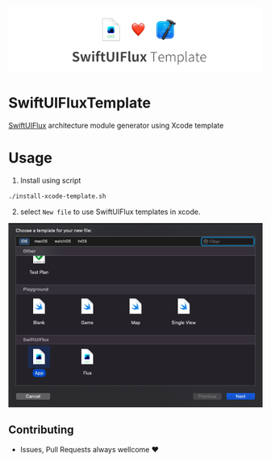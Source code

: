 ![](./.github/images/main.png)
# SwiftUIFluxTemplate
[SwiftUIFlux](https://github.com/Dimillian/SwiftUIFlux) architecture module generator using Xcode template

# Usage 

1. Install using script 
```bash
./install-xcode-template.sh
```

2. select `New file` to use SwiftUIFlux templates in xcode.

![](./.github/images/usage.png)


 ## Contributing 
 - Issues, Pull Requests always wellcome ❤️

